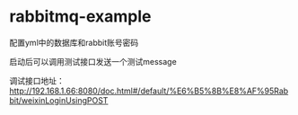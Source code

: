 # rabbitmq-example

配置yml中的数据库和rabbit账号密码

启动后可以调用测试接口发送一个测试message

调试接口地址：http://192.168.1.66:8080/doc.html#/default/%E6%B5%8B%E8%AF%95Rabbit/weixinLoginUsingPOST
